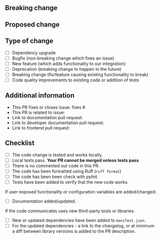 <!--
  You are amazing! Thanks for contributing to our project!
  Please, DO NOT DELETE ANY TEXT from this template! (unless instructed).
-->
## Breaking change
<!--
  If your PR contains a breaking change for existing users, it is important
  to tell them what breaks, how to make it work again and why we did this.
  This piece of text is published with the release notes, so it helps if you
  write it towards our users, not us.
  Note: Remove this section if this PR is NOT a breaking change.
-->


## Proposed change
<!--
  Describe the big picture of your changes here to communicate to the
  maintainers why we should accept this pull request. If it fixes a bug
  or resolves a feature request, be sure to link to that issue in the
  additional information section.
-->


## Type of change
<!--
  What type of change does your PR introduce to Home Assistant?
  NOTE: Please, check only 1! box!
  If your PR requires multiple boxes to be checked, you'll most likely need to
  split it into multiple PRs. This makes things easier and faster to code review.
-->

- [ ] Dependency upgrade
- [ ] Bugfix (non-breaking change which fixes an issue)
- [ ] New feature (which adds functionality to our integration)
- [ ] Deprecation (breaking change to happen in the future)
- [ ] Breaking change (fix/feature causing existing functionality to break)
- [ ] Code quality improvements to existing code or addition of tests

## Additional information
<!--
  Details are important, and help maintainers processing your PR.
  Please be sure to fill out additional details, if applicable.
-->

- This PR fixes or closes issue: fixes #
- This PR is related to issue: 
- Link to documentation pull request: 
- Link to developer documentation pull request: 
- Link to frontend pull request: 

## Checklist
<!--
  Put an `x` in the boxes that apply. You can also fill these out after
  creating the PR. If you're unsure about any of them, don't hesitate to ask.
  We're here to help! This is simply a reminder of what we are going to look
  for before merging your code.
-->

- [ ] The code change is tested and works locally.
- [ ] Local tests pass. **Your PR cannot be merged unless tests pass**
- [ ] There is no commented out code in this PR.
- [ ] The code has been formatted using Ruff (`ruff format`)
- [ ] The code has been been check with pylint.
- [ ] Tests have been added to verify that the new code works.

If user exposed functionality or configuration variables are added/changed:

- [ ] Documentation added/updated.

If the code communicates uses new third-party tools or libraries:

- [ ] New or updated dependencies have been added to `manifest.json`.  
- [ ] For the updated dependencies - a link to the changelog, or at minimum a diff between library versions is added to the PR description.

<!--
  This project quite active and we have a small turnover of pull requests.

  For incoming pull requests our reviewers can review and merge as soon it will be possible 
  so as pere there is not a long backlog of pull requests waiting for review.

  We are looking forward to review and working with you.

  Thanks for helping out!
-->



<!--
  Thank you for contributing <3
-->
